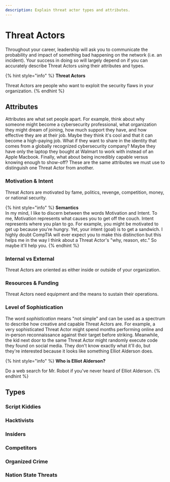 ```yaml
---
description: Explain threat actor types and attributes.
---
```


# Threat Actors

Throughout your career, leadership will ask you to communicate the probability and impact of something bad happening on the network \(i.e. an incident\). Your success in doing so will largely depend on if you can accurately describe Threat Actors using their attributes and types.

{% hint style="info" %}
**Threat Actors** 

Threat Actors are people who want to exploit the security flaws in your organization.
{% endhint %}

## Attributes

Attributes are what set people apart. For example, think about why someone might become a cybersecurity professional, what organization they might dream of joining, how much support they have, and how effective they are at their job. Maybe they think it's cool and that it can become a high-paying job. What if they want to share in the identity that comes from a globally recognized cybersecurity company? Maybe they have only the laptop they bought at Walmart to work with instead of an Apple Macbook. Finally, what about being incredibly capable versus knowing enough to show-off? These are the same attributes we must use to distinguish one Threat Actor from another. 

### Motivation & Intent 

Threat Actors are motivated by fame, politics, revenge, competition, money, or national security. 

{% hint style="info" %}
**Semantics**  
In my mind, I like to discern between the words Motivation and Intent. To me, Motivation represents what causes you to get off the couch. Intent represents where you plan to go. For example, you might be motivated to get up because you're hungry. Yet, your intent \(goal\) is to get a sandwich. I highly doubt CompTIA will ever expect you to make this distinction but this helps me in the way I think about a Threat Actor's "why, reason, etc." So maybe it'll help you. 
{% endhint %}

### Internal vs External

Threat Actors are oriented as either inside or outside of your organization. 

### Resources & Funding

Threat Actors need equipment and the means to sustain their operations. 

### Level of Sophistication

The word _sophistication_ means "not simple" and can be used as a spectrum to describe how creative and capable Threat Actors are. For example, a very sophisticated Threat Actor might spend months performing online and in-person reconnaissance against their target before striking. Meanwhile, the kid next door to the same Threat Actor might randomly execute code they found on social media. They don't know exactly what it'll do, but they're interested because it looks like something Elliot Alderson does. 

{% hint style="info" %}
**Who is Elliot Alderson?** 

Do a web search for Mr. Robot if you've never heard of Elliot Alderson.
{% endhint %}

## Types

### Script Kiddies

### Hacktivists

### Insiders

### Competitors

### Organized Crime

### Nation State Threats


